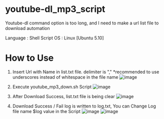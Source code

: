 # youtube-dl_mp3_script
Youtube-dl command option is too long, and I need to make a url list file to download automation

Language : Shell Script
OS : Linux [Ubuntu 5.10]

# How to Use
1. Insert Url with Name in list.txt file. delimiter is "," *recommended to use underscores instead of whitespace in the file name
![image](https://user-images.githubusercontent.com/49215689/130268771-9431c350-31cf-42f3-ab11-01f88d1c96cf.png)

2. Execute youtube_mp3_down.sh Script
![image](https://user-images.githubusercontent.com/49215689/130268312-ae6e12b3-2e55-4aaf-baaa-00e2fa268f62.png)

3. After Download Success, list.txt file is being clear
![image](https://user-images.githubusercontent.com/49215689/130268651-b5406ddd-d1ca-4652-a4bf-9ddd4bd29c1d.png)

4. Download Success / Fail log is written to log.txt, You can Change Log file name $log value in the Script
![image](https://user-images.githubusercontent.com/49215689/130269294-b7360cbb-0c4f-4aa5-ba54-92753ab08b8c.png)
![image](https://user-images.githubusercontent.com/49215689/130269514-27bada7e-4d61-45b1-aa5c-4f701afcca8f.png)



